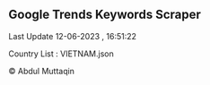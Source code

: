 

## Google Trends Keywords Scraper 
 
Last Update 12-06-2023 , 16:51:22

Country List :
VIETNAM.json



© Abdul Muttaqin 
